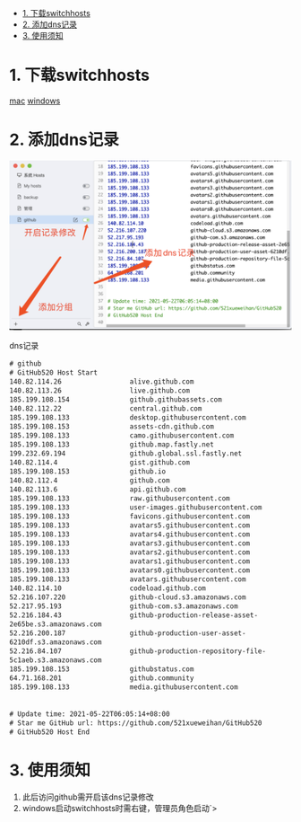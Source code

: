 <!-- TOC -->

- [1. 下载switchhosts](#1-下载switchhosts)
- [2. 添加dns记录](#2-添加dns记录)
- [3. 使用须知](#3-使用须知)

<!-- /TOC -->
# 1. 下载switchhosts

[mac](https://qiniu.public.shoogoome.com/SwitchHosts_4.0.1.6051.dmg)
[windows](https://qiniu.public.shoogoome.com/SwitchHosts_installer_4.0.1.6051.exe)

# 2. 添加dns记录

![](../images/common/switchhosts.png)

dns记录
```
# github
# GitHub520 Host Start
140.82.114.26                 alive.github.com
140.82.113.26                 live.github.com
185.199.108.154               github.githubassets.com
140.82.112.22                 central.github.com
185.199.108.133               desktop.githubusercontent.com
185.199.108.153               assets-cdn.github.com
185.199.108.133               camo.githubusercontent.com
185.199.108.133               github.map.fastly.net
199.232.69.194                github.global.ssl.fastly.net
140.82.114.4                  gist.github.com
185.199.108.153               github.io
140.82.112.4                  github.com
140.82.113.6                  api.github.com
185.199.108.133               raw.githubusercontent.com
185.199.108.133               user-images.githubusercontent.com
185.199.108.133               favicons.githubusercontent.com
185.199.108.133               avatars5.githubusercontent.com
185.199.108.133               avatars4.githubusercontent.com
185.199.108.133               avatars3.githubusercontent.com
185.199.108.133               avatars2.githubusercontent.com
185.199.108.133               avatars1.githubusercontent.com
185.199.108.133               avatars0.githubusercontent.com
185.199.108.133               avatars.githubusercontent.com
140.82.114.10                 codeload.github.com
52.216.107.220                github-cloud.s3.amazonaws.com
52.217.95.193                 github-com.s3.amazonaws.com
52.216.184.43                 github-production-release-asset-2e65be.s3.amazonaws.com
52.216.200.187                github-production-user-asset-6210df.s3.amazonaws.com
52.216.84.107                 github-production-repository-file-5c1aeb.s3.amazonaws.com
185.199.108.153               githubstatus.com
64.71.168.201                 github.community
185.199.108.133               media.githubusercontent.com


# Update time: 2021-05-22T06:05:14+08:00
# Star me GitHub url: https://github.com/521xueweihan/GitHub520
# GitHub520 Host End
```

# 3. 使用须知

1. 此后访问github需开启该dns记录修改
2. windows启动switchhosts时需右键，管理员角色启动`>
